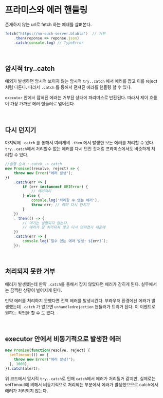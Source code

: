 # 프라미스와 에러 핸들링
존재하지 않는 url로 fetch 하는 예제를 살펴본다.
```js
fetch("https://no-such-server.blabla")  // 거부
	.then(reponse => reponse.json)
	.catch(console.log) // TypeError
```

<br/>

## 암시적 try..catch
예외가 발생하면 암시적 보이지 않는 암시적 `try..catch` 에서 에러를 잡고 이를 reject처럼 다룬다. 
따라서 `.catch` 를 통해서 던져진 에러를 핸들링 할 수 있다. 

`executor` 안에서 잡혀진 에러는 거부된 상태에 파리미스로 반환된다.
따라서 제어 흐름이 가장 가까운 에러 헨들러로 넘어간다. 

<br/>

## 다시 던지기
마지막에 `.catch` 를 통해서 여러개의 `.then` 에서 발생한 모든 에러를 처리할 수 있다. 
`try..catch`에서 처리할수 없는 에러를 다시 던진 것처럼 프라미스에서도 비슷하게 처리할 수 있다. 

```js
//실행 순서 : catch -> catch
new Promise((resolve, reject) => {
	throw new Error("에러 발생");
})
	.catch(err => {
		if (err instanceof URIError) {
			// 에러처리
		} else {
			console.log('처리할 수 없는 에러');
			throw err; // 에러 다시 던지기
		}
	})
	. then(() => {
		// 여기는 실행되지 않는다.
		// 에러가 잘 처리되지 않고 다시 던져졌기 때문에 
	})
	.catch(err => {
		console.log(`알수 없는 에러 발생: ${err}`);
	});
```

<br/>

## 처리되지 못한 거부
에러가 발생했는데 만약 `.catch`를 통해서 잡지 않았다면 에러가 갇히게 된다. 
실무에서는 끔찍한 상황이 벌어지게 된다. 

만약 에러를 처리하지 못했다면 전역 에러를 발생시킨다. 부라우저 환경에선 에러가 발생했는데 `.catch` 가 없으면 `unhandledrejection` 핸들러가 트리거 된다. 이 이벤트로 원하는 작업을 할 수 도 있다. 

<br/>

## executor 안에서 비동기적으로 발생한 에러
```js
new Promise(function(resolve, reject) {
  setTimeout(() => {
    throw new Error("에러 발생!");
  }, 1000);
}).catch(alert);
```
위 코드에서 암시적 `try..catch`로 인해 `catch`에서 에러가 처리될거 같지만, 실제로는 setTimout에 의해서 비동기적으로 처리되는 부분에서 에러가 발생했으므로 catch에서 에러가 처리되지 않는다. 

